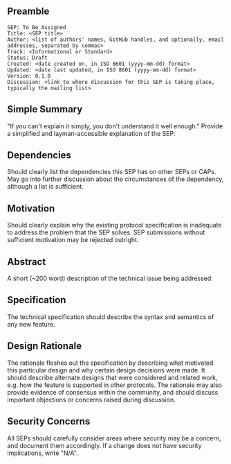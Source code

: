 ## Preamble

```
SEP: To Be Assigned
Title: <SEP title>
Author: <list of authors' names, GitHub handles, and optionally, email addresses, separated by commas>
Track: <Informational or Standard>
Status: Draft
Created: <date created on, in ISO 8601 (yyyy-mm-dd) format>
Updated: <date last updated, in ISO 8601 (yyyy-mm-dd) format>
Version: 0.1.0
Discussion: <link to where discussion for this SEP is taking place, typically the mailing list>
```

## Simple Summary
"If you can't explain it simply, you don't understand it well enough." Provide a simplified and
layman-accessible explanation of the SEP.

## Dependencies
Should clearly list the dependencies this SEP has on other SEPs or CAPs. May go into further
discussion about the circumstances of the dependency, although a list is sufficient.

## Motivation
Should clearly explain why the existing protocol specification is inadequate to address the problem
that the SEP solves. SEP submissions without sufficient motivation may be rejected outright.

## Abstract
A short (~200 word) description of the technical issue being addressed.

## Specification
The technical specification should describe the syntax and semantics of any new feature.

## Design Rationale
The rationale fleshes out the specification by describing what motivated this particular design and
why certain design decisions were made. It should describe alternate designs that were
considered and related work, e.g. how the feature is supported in other protocols. The rationale
may also provide evidence of consensus within the community, and should discuss important
objections or concerns raised during discussion.

## Security Concerns
All SEPs should carefully consider areas where security may be a concern, and document them
accordingly. If a change does not have security implications, write "N/A".
